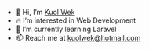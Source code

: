 - 👋 Hi, I’m [Kuol Wek](https://kuolwek.com/)
- 🔥 I’m interested in Web Development
- 🧠 I’m currently learning Laravel
- 📫 Reach me at kuolwek@hotmail.com
